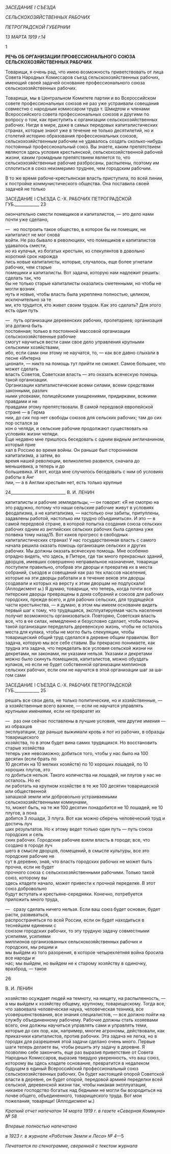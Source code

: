 _ЗАСЕДАНИЕ_ _I_ _СЪЕЗДА_

_СЕЛЬСКОХОЗЯЙСТВЕННЫХ РАБОЧИХ_

_ПЕТРОГРАДСКОЙ ГУБЕРНИИ_

_13 МАРТА 1919 г.14_

1

**РЕЧЬ ОБ ОРГАНИЗАЦИИ ПРОФЕССИОНАЛЬНОГО** **СОЮЗА СЕЛЬСКОХОЗЯЙСТВЕННЫХ РАБОЧИХ**

Товарищи, я очень рад, что имею возможность приветствовать от лица Совета На­родных Комиссаров съезд сельскохозяйственных рабочих, имеющий своей задачей ос­нование профессионального союза сельскохозяйственных рабочих.

Товарищи, мы в Центральном Комитете партии и во Всероссийском совете профес­сиональных союзов не раз уже устраивали совещания совместно с народным комисса­ром труда т. Шмидтом и членами Всероссийского совета профессиональных союзов и другими по вопросу о том, как приступить к организации сельскохозяйственных рабо­чих. Нигде в мире, даже в самых передовых капиталистических странах, которые знают уже в течение не только десятилетий, но и столетий историю образования профессио­нальных союзов, сельскохозяйственным рабочим не удавалось создать сколько-нибудь постоянный профессиональный союз. Вы знаете, каким препятствием являются здесь условия крестьянской, сельскохозяйственной рабочей жизни, каким громадным пре­пятствием является то, что сельскохозяйственные рабочие разбросаны, распылены, по­этому им сплотиться в союз неизмеримо труднее, чем городским рабочим.

В то же время рабоче-крестьянская власть приступила, по всей линии, к постройке коммунистического общества. Она поставила своей задачей не только

  

ЗАСЕДАНИЕ I СЪЕЗДА С.-Х. РАБОЧИХ ПЕТРОГРАДСКОЙ ГУБ.____________ 23

окончательно смести помещиков и капиталистов, — это дело нами почти уже сделано,

—   но построить такое общество, в которое бы ни помещик, ни капиталист не мог снова  
войти. Не раз бывало в революциях, что помещиков и капиталистов удавалось смести,  
но из кулачья, из богатых крестьян, из спекулянтов в довольно короткий срок нарожда­  
лись новые капиталисты, которые, случалось, еще более угнетали рабочих, чем старые  
помещики и капиталисты. Вот задача, которую нам надлежит решить: сделать так, что­  
бы не только старые капиталисты оказались сметенными, но чтобы не могли возник­  
нуть и новые, чтобы власть была укреплена полностью, целиком, исключительно за те­  
ми, кто трудится, кто живет своим трудом. Как это сделать? Для этого есть один путь

—   путь организации деревенских рабочих, пролетариев; организация эта должна быть  
постоянная; только в постоянной массовой организации сельскохозяйственные рабочие  
смогут научиться вести сами свое дело управления крупными сельскими хозяйствами,  
ибо, если сами они этому не научатся, то, — как все давно слыхали в песне «Интерна­  
ционал», — никто на помощь тут прийти не сможет. Самое большее, что может сделать  
власть Советов, Советская власть — это оказать всяческую помощь такой организации.  
Организации капиталистические всеми силами, всеми средствами законными, различ­  
ными уловками, полицейскими ухищрениями, придирками, всякими правдами и не­  
правдами этому препятствовали. В самой передовой европейской стране — в Герма­  
нии, до сих пор нет свободы союзов для сельских рабочих; там до сих пор остался за­  
кон о челяди, и сельские рабочие продолжают существовать на условиях жизни челяди.  
Еще недавно мне пришлось беседовать с одним видным англичанином, который прие­  
хал в Россию во время войны. Он раньше был сторонником капитализма, а затем, во  
время нашей революции, великолепно развился, сначала до меньшевика, а теперь и до  
большевика. И вот, когда мне случилось беседовать с ним об условиях работы в Анг­  
лии, — а в Англии крестьян нет, есть только крупные

  

24___________________________ В. И. ЛЕНИН

капиталисты и рабочие земледельцы, — он говорит: «Я не смотрю на это радужно, по­тому что наши сельские рабочие живут в условиях феодализма, а не капитализма, — настолько они забиты, притуплены, задавлены работой, настолько им трудно объеди­ниться». И это — в самой передовой стране, в которой попытка создания союза сель­ских рабочих одним из английских сельских рабочих была сделана уже полвека тому назад15. Вот каков прогресс в свободных капиталистических странах! У нас государст­венная власть с самого начала решила оказать помощь организации сельских и других рабочих. Мы должны оказать всяческую помощь. Мне особенно отрадно видеть, что здесь, в Питере, где так много прекрасных зданий, дворцов, имевших совершенно не­правильное назначение, товарищи поступили правильно, отобрав эти дворцы и превра­тив их в места собраний, съездов и совещаний как раз тех классов населения, которые на эти дворцы работали и в течение веков эти дворцы создавали и которых на версту к этим дворцам не подпускали! (Аплодисмент ы.) Я думаю, товарищи, что те­перь, когда почти все питерские дворцы превращены в дома собраний и союзов для ра­бочих городских, прежде всего, и для рабочих сельских, для трудящейся части кресть­янства, — я думаю, в этом мы имеем основание видеть первый шаг к тому, что трудя­щаяся, эксплуатируемая часть населения получит возможность организоваться. Повто­ряю, Советская власть все, что в ее силах, немедленно и безусловно сделает, чтобы по­мочь такой организации переделать деревенскую жизнь, чтобы не осталось места для кулака, чтобы не могло быть спекуляции, чтобы товарищеский общий труд сделался в деревне общим правилом. Вот задача, которую мы все себе ставим. Вы прекрасно по­нимаете, как трудна эта задача, что переделать все условия сельской жизни ни декрета­ми, ни законами, ни указами нельзя. Указами и декретами можно было скинуть поме­щиков, капиталистов, можно обуздать кулаков, но если не будет собственной организа­ции миллионов сельских рабочих, если они не научатся в этой организации шаг за ша­гом сами

  

ЗАСЕДАНИЕ I СЪЕЗДА С.-Х. РАБОЧИХ ПЕТРОГРАДСКОЙ ГУБ.____________ 25

решать все свои дела, не только политические, но и хозяйственные, — а хозяйственные всего важнее, — если не научатся управлять крупными имениями, если не превратят их

—   раз они сейчас поставлены в лучшие условия, чем другие имения — из образцов  
эксплуатации, где раньше выжимали кровь и пот из рабочих, в образцы товарищеского  
хозяйства, то в этом будет вина самих трудящихся. Но восстановить старые хозяйства  
теперь уже невозможно; добиться того, чтобы у нас было на 100 десятин (если брать по  
10 десятин на 10 мелких хозяйств) по 10 хороших лошадей, по 10 хороших плугов, это­  
го добиться нельзя. Такого количества ни лошадей, ни плугов у нас не осталось. Но ес­  
ли работать на крупном хозяйстве в те же 100 десятин товарищеской или общественной  
запашкой земли или добровольно устраиваемыми сельскохозяйственными коммунами,  
то, может быть, на те же 100 десятин понадобится не 10 лошадей, не 10 плугов, а пона­  
добится 3 лошади, 3 плуга. Вот как можно сберечь человеческий труд и достичь луч­  
ших результатов. Но к этому ведет только один путь — путь союза городских и сель­  
ских рабочих. Городские рабочие взяли власть в городе; все, что создано в городе луч­  
шего в смысле дворцов, помещений, в смысле культуры, все это городские рабочие не­  
сут в деревню, зная, что власть городских рабочих не может быть прочна, если не будет  
прочного союза с сельскохозяйственными рабочими. Только такой союз, которому вы  
здесь кладете начало, может привести к прочной переделке. В этот союз добровольно  
будут вступать и крестьяне-середняки. Конечно, потребуется приложить много труда,

—   сразу сделать ничего нельзя. Если ваш союз будет основан, будет расти, развиваться,  
распространяться по всей России, если он будет находиться в теснейшем единении с  
союзом городских рабочих, то эту трудную задачу совместными усилиями, усилиями  
миллионов организованных сельскохозяйственных рабочих и городских, мы решим и  
мы выйдем из того разорения, в которое четырехлетняя война бросила все народы и  
нас; мы выйдем, но выйдем не к старому хозяйству в одиночку, вразброд, — такое

  

26

  

В. И. ЛЕНИН

  

хозяйство осуждает людей на темноту, на нищету, на распыленность, — а мы выйдем к хозяйству общему, крупному, товарищескому. Тогда все, что завоевала человеческая наука, человеческая техника, все усовершенствования, все знания специалистов, — все должно пойти на службу объединенному рабочему. Рабочие должны стать хозяевами всего, они должны научиться управлять сами и управлять теми, которые до сих пор, как, например, многие агрономы, действовали, как приказчики капиталистов, против рабочих. Эта задача не легка, но в городах для разрешения этой задачи сделано очень много. Первые шаги теперь делаете вы, чтобы решить эту задачу в деревне. Я позволяю себе закончить, еще раз выразив приветствие от Совета Народных Комиссаров, выразив твердую уверенность, что ваш союз, которому вы здесь кладете основание, превратится в недалеком будущем в единый Всероссийский профессиональный союз сельскохозяй­ственных рабочих. Он будет настоящей опорой Советской власти в деревне, он будет опорой, передовой армией переделки всей сельской, деревенской жизни так, чтобы ни­какая эксплуатация, никакое господство богатых над бедными не могли бы возродиться на почве общего, объединенного, товарищеского труда. Вот мои пожелания, товарищи! (Аплодисмент ы.)

  

_Краткий отчет напечатан 14 марта 1919 г. в газете «Северная Коммуна» № 58_

_Впервые полностью напечатано_

_в 1923 г. в журнале «Работник Земли и Леса» № 4_—5

  

_Печатается по стенограмме, сверенной с текстом журнала_
